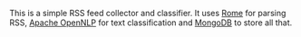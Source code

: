 This is a simple RSS feed collector and classifier. It uses 
[Rome](https://github.com/rometools/rome) for parsing RSS, 
[Apache OpenNLP](https://opennlp.apache.org/) for text classification and 
[MongoDB](https://www.mongodb.com/) to store all that.
